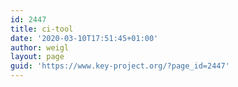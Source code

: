 ```yaml
---
id: 2447
title: ci-tool
date: '2020-03-10T17:51:45+01:00'
author: weigl
layout: page
guid: 'https://www.key-project.org/?page_id=2447'
---
```


